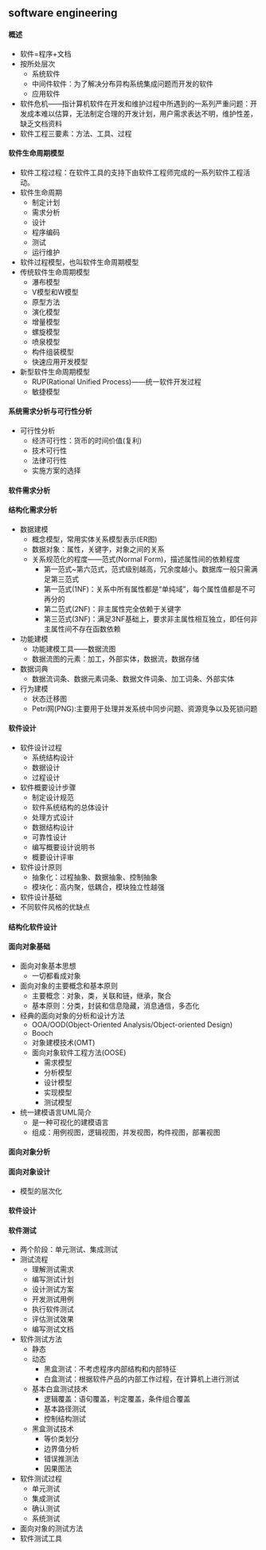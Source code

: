 ## software engineering
#### 概述
- 软件=程序+文档
- 按所处层次
  - 系统软件
  - 中间件软件：为了解决分布异构系统集成问题而开发的软件
  - 应用软件
- 软件危机——指计算机软件在开发和维护过程中所遇到的一系列严重问题：开发成本难以估算，无法制定合理的开发计划，用户需求表达不明，维护性差，缺乏文档资料
- 软件工程三要素：方法、工具、过程
#### 软件生命周期模型
- 软件工程过程：在软件工具的支持下由软件工程师完成的一系列软件工程活动。 
- 软件生命周期
  - 制定计划
  - 需求分析
  - 设计
  - 程序编码
  - 测试
  - 运行维护
- 软件过程模型，也叫软件生命周期模型
- 传统软件生命周期模型
  - 瀑布模型
  - V模型和W模型
  - 原型方法
  - 演化模型
  - 增量模型
  - 螺旋模型
  - 喷泉模型
  - 构件组装模型
  - 快速应用开发模型
- 新型软件生命周期模型
  - RUP(Rational Unified Process)——统一软件开发过程
  - 敏捷模型
#### 系统需求分析与可行性分析
- 可行性分析
  - 经济可行性：货币的时间价值(复利)
  - 技术可行性
  - 法律可行性
  - 实施方案的选择
#### 软件需求分析
#### 结构化需求分析
- 数据建模
  - 概念模型，常用实体关系模型表示(ER图)
  - 数据对象：属性，关键字，对象之间的关系
  - 关系规范化的程度——范式(Normal Form)，描述属性间的依赖程度
    - 第一范式~第六范式，范式级别越高，冗余度越小。数据库一般只需满足第三范式
    - 第一范式(1NF)：关系中所有属性都是“单纯域”，每个属性值都是不可再分的
    - 第二范式(2NF)：非主属性完全依赖于关键字
    - 第三范式(3NF)：满足3NF基础上，要求非主属性相互独立，即任何非主属性间不存在函数依赖  
- 功能建模
  - 功能建模工具——数据流图
  - 数据流图的元素：加工，外部实体，数据流，数据存储
- 数据词典
  - 数据流词条、数据元素词条、数据文件词条、加工词条、外部实体       
- 行为建模
  - 状态迁移图
  - Petri网(PNG):主要用于处理并发系统中同步问题、资源竞争以及死锁问题
#### 软件设计
- 软件设计过程
  - 系统结构设计
  - 数据设计
  - 过程设计
- 软件概要设计步骤
  - 制定设计规范
  - 软件系统结构的总体设计
  - 处理方式设计
  - 数据结构设计
  - 可靠性设计
  - 编写概要设计说明书
  - 概要设计评审    
- 软件设计原则
  - 抽象化：过程抽象、数据抽象、控制抽象
  - 模块化：高内聚，低耦合，模块独立性越强
- 软件设计基础 
- 不同软件风格的优缺点
#### 结构化软件设计
#### 面向对象基础
- 面向对象基本思想
  - 一切都看成对象
- 面向对象的主要概念和基本原则
  - 主要概念：对象，类，关联和链，继承，聚合
  - 基本原则：分类，封装和信息隐藏，消息通信，多态化
- 经典的面向对象的分析和设计方法
  - OOA/OOD(Object-Oriented Analysis/Object-oriented Design)
  - Booch
  - 对象建模技术(OMT)
  - 面向对象软件工程方法(OOSE)
    - 需求模型
    - 分析模型
    - 设计模型
    - 实现模型
    - 测试模型
- 统一建模语言UML简介
  - 是一种可视化的建模语言
  - 组成：用例视图，逻辑视图，并发视图，构件视图，部署视图
#### 面向对象分析
#### 面向对象设计
- 模型的层次化
#### 软件设计
#### 软件测试
- 两个阶段：单元测试、集成测试
- 测试流程
  - 理解测试需求
  - 编写测试计划
  - 设计测试方案
  - 开发测试用例 
  - 执行软件测试 
  - 评估测试效果 
  - 编写测试文档 
- 软件测试方法
  - 静态
  - 动态
    - 黑盒测试：不考虑程序内部结构和内部特征
    - 白盒测试：根据软件产品的内部工作过程，在计算机上进行测试
  - 基本白盒测试技术    
    - 逻辑覆盖：语句覆盖，判定覆盖，条件组合覆盖
    - 基本路径测试
    - 控制结构测试
  - 黑盒测试技术
    - 等价类划分
    - 边界值分析
    - 错误推测法
    - 因果图法
- 软件测试过程
  - 单元测试
  - 集成测试
  - 确认测试
  - 系统测试
- 面向对象的测试方法  
- 软件测试工具